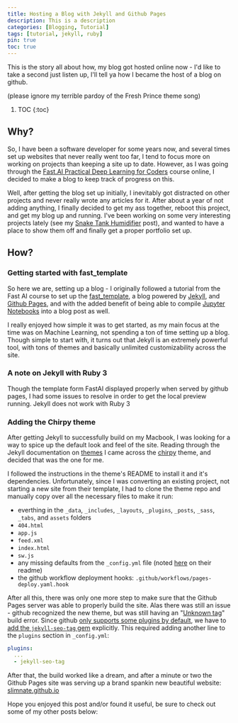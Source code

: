 ```yaml
---
title: Hosting a Blog with Jekyll and Github Pages
description: This is a description
categories: [Blogging, Tutorial]
tags: [tutorial, jekyll, ruby]
pin: true
toc: true
---
```

This is the story all about how, my blog got hosted online now - 
I'd like to take a second just listen up, I'll tell ya how I became the host of a blog on github.

(please ignore my terrible pardoy of the Fresh Prince theme song)

1. TOC
{:toc}

## Why?
So, I have been a software developer for some years now, and several times set up websites that never really went too far, I tend to focus more on working on projects than keeping a site up to date. However, as I was going through the [Fast.AI Practical Deep Learning for Coders](https://course.fast.ai/) course online, I decided to make a blog to keep track of progress on this.

Well, after getting the blog set up initially, I inevitably got distracted on other projects and never really wrote any articles for it. After about a year of not adding anything, I finally decided to get my ass together, reboot this project, and get my blog up and running. I've been working on some very interesting projects lately (see my [Snake Tank Humidifier](/2021/04/14/snake-tank-humidity-controller.html) post), and wanted to have a place to show them off and finally get a proper portfolio set up.

## How?

### Getting started with fast_template
So here we are, setting up a blog - I originally followed a tutorial from the Fast AI course to set up the [fast_template](https://www.fast.ai/2020/01/16/fast_template/), a blog powered by [Jekyll](https://jekyllrb.com/), and [Github Pages](https://pages.github.com/), and with the added benefit of being able to compile [Jupyter Notebooks](https://jupyter.org/) into a blog post as well.

I really enjoyed how simple it was to get started, as my main focus at the time was on Machine Learning, not spending a ton of time setting up a blog. Though simple to start with, it turns out that Jekyll is an extremely powerful tool, with tons of themes and basically unlimited customizability across the site.

### A note on Jekyll with Ruby 3
Though the template form FastAI displayed properly when served by github pages, I had some issues to resolve in order to get the local preview running. Jekyll does not work with Ruby 3 

### Adding the Chirpy theme
After getting Jekyll to successfully build on my Macbook, I was looking for a way to spice up the default look and feel of the site. Reading through the Jekyll documentation on [themes](https://jekyllrb.com/docs/themes/) I came across the [chirpy](https://github.com/cotes2020/jekyll-theme-chirpy) theme, and decided that was the one for me.

I followed the instructions in the theme's README to install it and it's dependencies. Unfortunately, since I was converting an existing project, not starting a new site from their template, I had to clone the theme repo and manually copy over all the necessary files to make it run:
- everthing in the `_data`, `_includes`, `_layouts`, `_plugins`, `_posts`, `_sass`, `_tabs`, and `assets` folders
- `404.html`
- `app.js`
- `feed.xml`
- `index.html`
- `sw.js`
- any missing defaults from the `_config.yml` file (noted [here](https://github.com/cotes2020/jekyll-theme-chirpy#configuration) on their readme)
- the github workflow deployment hooks: `.github/workflows/pages-deploy.yaml.hook`


After all this, there was only one more step to make sure that the Github Pages server was able to properly build the site. Alas there was still an issue - github recognized the new theme, but was still having an "[Unknown tag](https://docs.github.com/en/pages/setting-up-a-github-pages-site-with-jekyll/troubleshooting-jekyll-build-errors-for-github-pages-sites#unknown-tag-error)" build error. Since github [only supports some plugins by default](https://docs.github.com/en/pages/setting-up-a-github-pages-site-with-jekyll/about-github-pages-and-jekyll#plugins), we have to [add the `jekyll-seo-tag` gem](https://github.com/Starefossen/docker-github-pages/issues/16) explicitly. This required adding another line to the `plugins` section in `_config.yml`:

```yaml
plugins:
  ...
  - jekyll-seo-tag
```

After that, the build worked like a dream, and after a minute or two the Github Pages site was serving up a brand spankin new beautiful website: [slimnate.github.io](https://slimnate.github.io/)

Hope you enjoyed this post and/or found it useful, be sure to check out some of my other posts below: